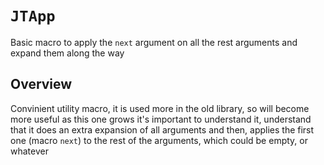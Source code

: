 # ``JTApp``

Basic macro to apply the `next` argument on all 
the rest arguments and expand them along the way

## Overview

Convinient utility macro, it is used more in the old library, so will become more useful as this one grows
it's important to understand it, understand that it does an extra expansion of all arguments
and then, applies the first one (macro `next`) to the rest of the arguments, which could be empty, or whatever
